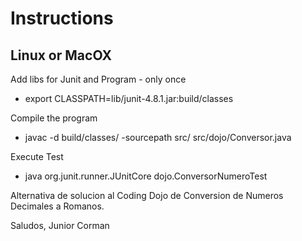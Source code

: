 # Instructions

## Linux or MacOX

Add libs for Junit and Program - only once

- export CLASSPATH=lib/junit-4.8.1.jar:build/classes

Compile the program

- javac -d build/classes/ -sourcepath src/ src/dojo/Conversor.java

Execute Test

- java org.junit.runner.JUnitCore dojo.ConversorNumeroTest

Alternativa de solucion al Coding Dojo de Conversion de Numeros Decimales a Romanos.

Saludos,
Junior Corman
